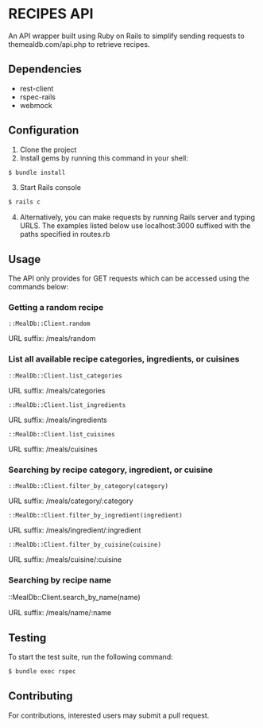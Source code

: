 # RECIPES API

An API wrapper built using Ruby on Rails to simplify sending requests to themealdb.com/api.php to retrieve recipes.

## Dependencies

- rest-client
- rspec-rails
- webmock

## Configuration

1. Clone the project
2. Install gems by running this command in your shell:
```sh
$ bundle install
```
3. Start Rails console 
```sh
$ rails c
```
4. Alternatively, you can make requests by running Rails server and typing URLS. The examples listed below use
 localhost:3000
 suffixed with the paths specified in routes.rb

## Usage

The API only provides for GET requests which can be accessed using the commands below:

### Getting a random recipe

```
::MealDb::Client.random
```

URL suffix: /meals/random

### List all available recipe categories, ingredients, or cuisines

```
::MealDb::Client.list_categories
```

URL suffix: /meals/categories

```
::MealDb::Client.list_ingredients
```

URL suffix: /meals/ingredients

```
::MealDb::Client.list_cuisines
```

URL suffix: /meals/cuisines

### Searching by recipe category, ingredient, or cuisine

```
::MealDb::Client.filter_by_category(category)
```

URL suffix: /meals/category/:category

```
::MealDb::Client.filter_by_ingredient(ingredient)
```

URL suffix: /meals/ingredient/:ingredient

```
::MealDb::Client.filter_by_cuisine(cuisine)
```

URL suffix: /meals/cuisine/:cuisine

### Searching by recipe name

::MealDb::Client.search_by_name(name)

URL suffix: /meals/name/:name

## Testing

To start the test suite, run the following command:

```sh
$ bundle exec rspec
```

## Contributing

For contributions, interested users may submit a pull request. 
